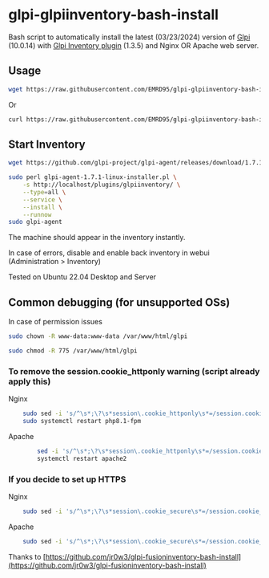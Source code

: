 # glpi-glpiinventory-bash-install
Bash script to automatically install the latest (03/23/2024) version of [Glpi](https://github.com/glpi-project/glpi/releases) (10.0.14) with [Glpi Inventory plugin](https://github.com/glpi-project/glpi-inventory-plugin/releases) (1.3.5) and Nginx OR Apache web server.

## Usage

```bash
wget https://raw.githubusercontent.com/EMRD95/glpi-glpiinventory-bash-install/main/glpi.sh && sudo bash glpi.sh
```
Or
```bash
curl https://raw.githubusercontent.com/EMRD95/glpi-glpiinventory-bash-install/main/glpi.sh && sudo bash glpi.sh
```
## Start Inventory
```bash
wget https://github.com/glpi-project/glpi-agent/releases/download/1.7.1/glpi-agent-1.7.1-linux-installer.pl
 ```
```bash
sudo perl glpi-agent-1.7.1-linux-installer.pl \
    -s http://localhost/plugins/glpiinventory/ \
    --type=all \
    --service \
    --install \
    --runnow
sudo glpi-agent
```
The machine should appear in the inventory instantly.

In case of errors, disable and enable back inventory in webui (Administration > Inventory)

Tested on Ubuntu 22.04 Desktop and Server

## Common debugging (for unsupported OSs)

In case of permission issues

```bash
sudo chown -R www-data:www-data /var/www/html/glpi
```
```bash
sudo chmod -R 775 /var/www/html/glpi
```
### To remove the session.cookie_httponly warning (script already apply this)

Nginx
```bash
    sudo sed -i 's/^\s*;\?\s*session\.cookie_httponly\s*=/session.cookie_httponly = On/' /etc/php/8.1/fpm/php.ini &&
    sudo systemctl restart php8.1-fpm
```
Apache
```bash
        sed -i 's/^\s*;\?\s*session\.cookie_httponly\s*=/session.cookie_httponly = On/' /etc/php/8.1/apache2/php.ini &&
        systemctl restart apache2
```
### If you decide to set up HTTPS
Nginx
```bash
    sudo sed -i 's/^\s*;\?\s*session\.cookie_secure\s*=/session.cookie_secure = On/' /etc/php/8.1/fpm/php.ini
```
Apache
```bash
    sudo sed -i 's/^\s*;\?\s*session\.cookie_secure\s*=/session.cookie_secure = On/' /etc/php/8.1/apache2/php.ini
```

Thanks to [https://github.com/jr0w3/glpi-fusioninventory-bash-install](https://github.com/jr0w3/glpi-fusioninventory-bash-install)

